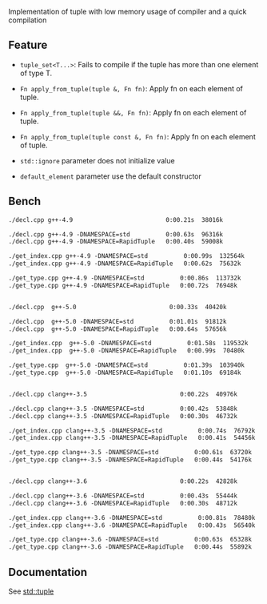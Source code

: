 Implementation of tuple with low memory usage of compiler and a quick compilation

Feature
-------

- `tuple_set<T...>`:  Fails to compile if the tuple has more than one element of type T.

- `Fn apply_from_tuple(tuple &, Fn fn)`:  Apply fn on each element of tuple.
- `Fn apply_from_tuple(tuple &&, Fn fn)`:  Apply fn on each element of tuple.
- `Fn apply_from_tuple(tuple const &, Fn fn)`:  Apply fn on each element of tuple.

- `std::ignore` parameter does not initialize value

- `default_element` parameter use the default constructor

Bench
-----

```txt
./decl.cpp g++-4.9                          0:00.21s  38016k

./decl.cpp g++-4.9 -DNAMESPACE=std          0:00.63s  96316k
./decl.cpp g++-4.9 -DNAMESPACE=RapidTuple   0:00.40s  59008k

./get_index.cpp g++-4.9 -DNAMESPACE=std          0:00.99s  132564k
./get_index.cpp g++-4.9 -DNAMESPACE=RapidTuple   0:00.62s  75632k

./get_type.cpp g++-4.9 -DNAMESPACE=std          0:00.86s  113732k
./get_type.cpp g++-4.9 -DNAMESPACE=RapidTuple   0:00.72s  76948k


./decl.cpp  g++-5.0                          0:00.33s  40420k

./decl.cpp  g++-5.0 -DNAMESPACE=std          0:01.01s  91812k
./decl.cpp  g++-5.0 -DNAMESPACE=RapidTuple   0:00.64s  57656k

./get_index.cpp  g++-5.0 -DNAMESPACE=std          0:01.58s  119532k
./get_index.cpp  g++-5.0 -DNAMESPACE=RapidTuple   0:00.99s  70480k

./get_type.cpp  g++-5.0 -DNAMESPACE=std          0:01.39s  103940k
./get_type.cpp  g++-5.0 -DNAMESPACE=RapidTuple   0:01.10s  69184k


./decl.cpp clang++-3.5                          0:00.22s  40976k

./decl.cpp clang++-3.5 -DNAMESPACE=std          0:00.42s  53848k
./decl.cpp clang++-3.5 -DNAMESPACE=RapidTuple   0:00.30s  46732k

./get_index.cpp clang++-3.5 -DNAMESPACE=std          0:00.74s  76792k
./get_index.cpp clang++-3.5 -DNAMESPACE=RapidTuple   0:00.41s  54456k

./get_type.cpp clang++-3.5 -DNAMESPACE=std          0:00.61s  63720k
./get_type.cpp clang++-3.5 -DNAMESPACE=RapidTuple   0:00.44s  54176k


./decl.cpp clang++-3.6                          0:00.22s  42828k

./decl.cpp clang++-3.6 -DNAMESPACE=std          0:00.43s  55444k
./decl.cpp clang++-3.6 -DNAMESPACE=RapidTuple   0:00.30s  48712k

./get_index.cpp clang++-3.6 -DNAMESPACE=std          0:00.81s  78480k
./get_index.cpp clang++-3.6 -DNAMESPACE=RapidTuple   0:00.43s  56540k

./get_type.cpp clang++-3.6 -DNAMESPACE=std          0:00.63s  65328k
./get_type.cpp clang++-3.6 -DNAMESPACE=RapidTuple   0:00.44s  55892k
```

Documentation
-------------

See [std::tuple](http://en.cppreference.com/w/cpp/utility/tuple)
